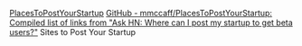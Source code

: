 
[PlacesToPostYourStartup](https://www.placestopostyourstartup.com/)
[GitHub - mmccaff/PlacesToPostYourStartup: Compiled list of links from "Ask HN: Where can I post my startup to get beta users?"](https://github.com/mmccaff/PlacesToPostYourStartup)
Sites to Post Your Startup
